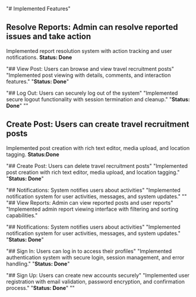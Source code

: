 "# Implemented Features" 
## Resolve Reports: Admin can resolve reported issues and take action
Implemented report resolution system with action tracking and user notifications.
**Status: Done**


"## View Post: Users can browse and view travel recruitment posts" 
"Implemented post viewing with details, comments, and interaction features." 
"**Status: Done**" 

"## Log Out: Users can securely log out of the system" 
"Implemented secure logout functionality with session termination and cleanup." 
"**Status: Done**" 
"" 

## Create Post: Users can create travel recruitment posts
Implemented post creation with rich text editor, media upload, and location tagging.
**Status:Done**


"## Create Post: Users can delete travel recruitment posts" 
"Implemented post creation with rich text editor, media upload, and location tagging." 
"**Status: Done**" 

"## Notifications: System notifies users about activities" 
"Implemented notification system for user activities, messages, and system updates." 
"" 
"## View Reports: Admin can view reported posts and user reports" 
"Implemented admin report viewing interface with filtering and sorting capabilities." 

"## Notifications: System notifies users about activities" 
"Implemented notification system for user activities, messages, and system updates." 
"**Status: Done**" 

"## Sign In: Users can log in to access their profiles" 
"Implemented authentication system with secure login, session management, and error handling." 
"**Status: Done**" 

"## Sign Up: Users can create new accounts securely" 
"Implemented user registration with email validation, password encryption, and confirmation process." 
"**Status: Done**" 
"" 
